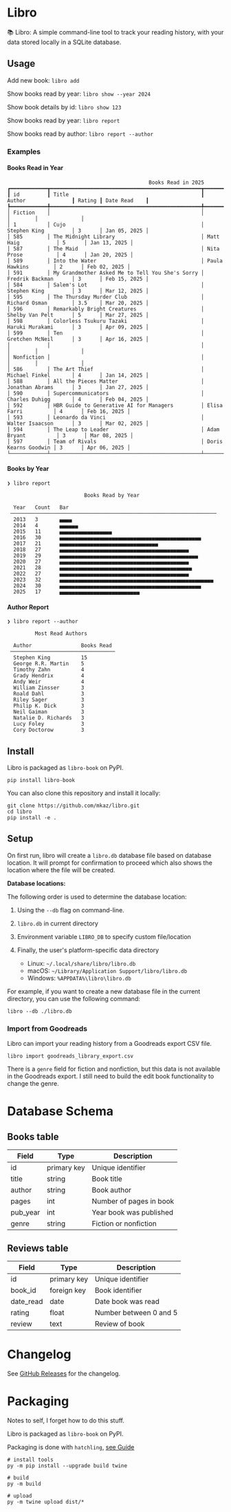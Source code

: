 # Libro

📚 Libro: A simple command-line tool to track your reading history, with your data stored locally in a SQLite database.

## Usage

Add new book: `libro add`

Show books read by year: `libro show --year 2024`

Show book details by id: `libro show 123`

Show books read by year: `libro report`

Show books read by author: `libro report --author`

### Examples

#### Books Read in Year

```
                                              Books Read in 2025
┏━━━━━━━━━━━━┳━━━━━━━━━━━━━━━━━━━━━━━━━━━━━━━━━━━━━━━━━━━━━━━━━┳━━━━━━━━━━━━━━━━━━━━━━┳━━━━━━━━┳━━━━━━━━━━━━━━┓
┃ id         ┃ Title                                           ┃ Author               ┃ Rating ┃ Date Read    ┃
┡━━━━━━━━━━━━╇━━━━━━━━━━━━━━━━━━━━━━━━━━━━━━━━━━━━━━━━━━━━━━━━━╇━━━━━━━━━━━━━━━━━━━━━━╇━━━━━━━━╇━━━━━━━━━━━━━━┩
│ Fiction    │                                                 │                      │        │              │
│ 1          │ Cujo                                            │ Stephen King         │ 3      │ Jan 05, 2025 │
│ 585        │ The Midnight Library                            │ Matt Haig            │ 5      │ Jan 13, 2025 │
│ 587        │ The Maid                                        │ Nita Prose           │ 4      │ Jan 20, 2025 │
│ 589        │ Into the Water                                  │ Paula Hawkins        │ 2      │ Feb 02, 2025 │
│ 591        │ My Grandmother Asked Me to Tell You She's Sorry │ Fredrik Backman      │ 3      │ Feb 15, 2025 │
│ 584        │ Salem's Lot                                     │ Stephen King         │ 3      │ Mar 12, 2025 │
│ 595        │ The Thursday Murder Club                        │ Richard Osman        │ 3.5    │ Mar 20, 2025 │
│ 596        │ Remarkably Bright Creatures                     │ Shelby Van Pelt      │ 5      │ Mar 27, 2025 │
│ 598        │ Colorless Tsukuru Tazaki                        │ Haruki Murakami      │ 3      │ Apr 09, 2025 │
│ 599        │ Ten                                             │ Gretchen McNeil      │ 3      │ Apr 16, 2025 │
│            │                                                 │                      │        │              │
│ Nonfiction │                                                 │                      │        │              │
│ 586        │ The Art Thief                                   │ Michael Finkel       │ 4      │ Jan 14, 2025 │
│ 588        │ All the Pieces Matter                           │ Jonathan Abrams      │ 3      │ Jan 27, 2025 │
│ 590        │ Supercommunicators                              │ Charles Duhigg       │ 4      │ Feb 04, 2025 │
│ 592        │ HBR Guide to Generative AI for Managers         │ Elisa Farri          │ 4      │ Feb 16, 2025 │
│ 593        │ Leonardo da Vinci                               │ Walter Isaacson      │ 3      │ Mar 02, 2025 │
│ 594        │ The Leap to Leader                              │ Adam Bryant          │ 3      │ Mar 08, 2025 │
│ 597        │ Team of Rivals                                  │ Doris Kearns Goodwin │ 3      │ Apr 06, 2025 │
└────────────┴─────────────────────────────────────────────────┴──────────────────────┴────────┴──────────────┘
```


#### Books by Year

```
❯ libro report

                         Books Read by Year

  Year   Count   Bar
 ───────────────────────────────────────────────────────────────────
  2013   3       ▄▄▄▄
  2014   4       ▄▄▄▄▄▄
  2015   11      ▄▄▄▄▄▄▄▄▄▄▄▄▄▄▄▄▄
  2016   30      ▄▄▄▄▄▄▄▄▄▄▄▄▄▄▄▄▄▄▄▄▄▄▄▄▄▄▄▄▄▄▄▄▄▄▄▄▄▄▄▄▄▄▄▄▄▄
  2017   21      ▄▄▄▄▄▄▄▄▄▄▄▄▄▄▄▄▄▄▄▄▄▄▄▄▄▄▄▄▄▄▄▄
  2018   27      ▄▄▄▄▄▄▄▄▄▄▄▄▄▄▄▄▄▄▄▄▄▄▄▄▄▄▄▄▄▄▄▄▄▄▄▄▄▄▄▄▄▄
  2019   29      ▄▄▄▄▄▄▄▄▄▄▄▄▄▄▄▄▄▄▄▄▄▄▄▄▄▄▄▄▄▄▄▄▄▄▄▄▄▄▄▄▄▄▄▄▄
  2020   27      ▄▄▄▄▄▄▄▄▄▄▄▄▄▄▄▄▄▄▄▄▄▄▄▄▄▄▄▄▄▄▄▄▄▄▄▄▄▄▄▄▄▄
  2021   28      ▄▄▄▄▄▄▄▄▄▄▄▄▄▄▄▄▄▄▄▄▄▄▄▄▄▄▄▄▄▄▄▄▄▄▄▄▄▄▄▄▄▄▄
  2022   27      ▄▄▄▄▄▄▄▄▄▄▄▄▄▄▄▄▄▄▄▄▄▄▄▄▄▄▄▄▄▄▄▄▄▄▄▄▄▄▄▄▄▄
  2023   32      ▄▄▄▄▄▄▄▄▄▄▄▄▄▄▄▄▄▄▄▄▄▄▄▄▄▄▄▄▄▄▄▄▄▄▄▄▄▄▄▄▄▄▄▄▄▄▄▄▄▄
  2024   30      ▄▄▄▄▄▄▄▄▄▄▄▄▄▄▄▄▄▄▄▄▄▄▄▄▄▄▄▄▄▄▄▄▄▄▄▄▄▄▄▄▄▄▄▄▄▄
  2025   17      ▄▄▄▄▄▄▄▄▄▄▄▄▄▄▄▄▄▄▄▄▄▄▄▄▄▄
```

#### Author Report

```
❯ libro report --author

         Most Read Authors

  Author                Books Read
 ──────────────────────────────────
  Stephen King          15
  George R.R. Martin    5
  Timothy Zahn          4
  Grady Hendrix         4
  Andy Weir             4
  William Zinsser       3
  Roald Dahl            3
  Riley Sager           3
  Philip K. Dick        3
  Neil Gaiman           3
  Natalie D. Richards   3
  Lucy Foley            3
  Cory Doctorow         3
```


## Install

Libro is packaged as `libro-book` on PyPI.

```
pip install libro-book
```

You can also clone this repository and install it locally:

```
git clone https://github.com/mkaz/libro.git
cd libro
pip install -e .
```

## Setup

On first run, libro will create a `libro.db` database file based on database location. It will prompt for confirmation to proceed which also shows the location where the file will be created.

**Database locations:**

The following order is used to determine the database location:

1. Using the `--db` flag on command-line.

2. `libro.db` in current directory

3. Environment variable `LIBRO_DB` to specify custom file/location

4. Finally, the user's platform-specific data directory
    * Linux: `~/.local/share/libro/libro.db`
    * macOS: `~/Library/Application Support/libro/libro.db`
    * Windows: `%APPDATA%\libro\libro.db`


For example, if you want to create a new database file in the current directory, you can use the following command:

```
libro --db ./libro.db
```

### Import from Goodreads

Libro can import your reading history from a Goodreads export CSV file.

```
libro import goodreads_library_export.csv
```

There is a `genre` field for fiction and nonfiction, but this data is not available in the Goodreads export. I still need to build the edit book functionality to change the genre.

# Database Schema

## Books table

| Field | Type | Description |
|-------|------|-------------|
| id | primary key | Unique identifier |
| title | string | Book title |
| author | string | Book author |
| pages | int | Number of pages in book |
| pub_year | int | Year book was published |
| genre | string | Fiction or nonfiction |

## Reviews table

| Field | Type | Description |
|-------|------|-------------|
| id | primary key | Unique identifier |
| book_id | foreign key | Book identifier |
| date_read | date | Date book was read |
| rating | float | Number between 0 and 5 |
| review | text | Review of book |

# Changelog

See [GitHub Releases](https://github.com/mkaz/libro/releases) for the changelog.

# Packaging

Notes to self, I forget how to do this stuff.

Libro is packaged as `libro-book` on PyPI.

Packaging is done with `hatchling`, [see Guide](https://packaging.python.org/en/latest/tutorials/packaging-projects/)

```
# install tools
py -m pip install --upgrade build twine
```

```
# build
py -m build
```

```
# upload
py -m twine upload dist/*
```

